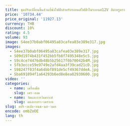 ```yaml
---
title: ชุดปรับเปลี่ยนชิ้นส่วนที่นั่งไฟฟ้าสำหรับรถยนต์ไฟฟ้าในรถยนต์12V สีดำหรูหรา
price: '10734.44'
price_original: '11927.13'
currency: THB
discount: 10%
rating: 4.5
volume: 93
image: S4ee37b0abf06495a83cafea03e389e317.jpg
images:
  - S4ee37b0abf06495a83cafea03e389e317.jpg
  - S09d1974b431f452bb5fb8f7495348e5c5.jpg
  - S9c4ce74476db48b5b25617f0b70042b4M.jpg
  - Sfb3ecce59e9749e2afd4aa3f39cad21cD.jpg
  - S98247f03f4a64bbf891de5cf49367ddeA.jpg
  - Sba691094f1a64293b6ed8e8ea8293060O.jpg
video: ''
categories:
  - name: เครื่องมือ
    slug: เคร-องม
  - name: วัดและการวิเคราะห์
    slug: ดและการว-เคราะห
slug: ดปร-บเปล-ยนช-นส-วนท
encode: ombZoOE
lang: th
---
```

  